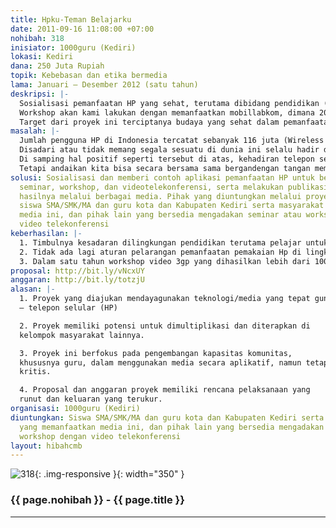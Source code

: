 ```yaml
---
title: Hpku-Teman Belajarku
date: 2011-09-16 11:08:00 +07:00
nohibah: 318
inisiator: 1000guru (Kediri)
lokasi: Kediri
dana: 250 Juta Rupiah
topik: Kebebasan dan etika bermedia
lama: Januari – Desember 2012 (satu tahun)
deskripsi: |-
  Sosialisasi pemanfaatan HP yang sehat, terutama dibidang pendidikan (guru dan siswa) dalam workshop pembuatan video dukumenter, video tutorial, dan video pembelajaran berdurasi pendek berformat 3gp dalam berbagai bidang dan mempublikasikannya secara gratis melalui berbagai media, termasuk dari hp ke hp dan dari internet ke hp.
  Workshop akan kami lakukan dengan memanfaatkan mobillabkom, dimana 20 labtop dengan aplikasi jaringan untuk pelatihan yang dikemas dalam kereta dorong siap kami pergunakan untuk pelatihan pembuatan video berformat 3gp secara gratis, bidang yang menjadi prioritas adalah pendidikan, pelayanan umum pemeritah dan swasta, industri kecil, seni dan budaya, dan bidang yang lain yang banyak dibutuhkan pelajar dalam kehidupan sehari-hari.Untuk yang jarak jauh/ di luar Kediri akan kami laksanakan dengan videotelekonferensi teknik dari 1000guru.net.
  Target dari proyek ini terciptanya budaya yang sehat dalam pemanfaatan Hp utamanya di lingkungan pendidikan, tidak adalagi pelarangan pemanfaatan Hp di lembaga pendidikan yang sudah siap, dan terciptanya 1000 konten video pembelajaran berformat 3gp
masalah: |-
  Jumlah pengguna HP di Indonesia tercatat sebanyak 116 juta (Wireless Intelligent, per September 2008) dan menempati urutan ke-6 terbanyak di dunia. Namun kenyataan di lapangan ternyata belum seperti kondisi ideal yang diharapkan. Dari sejumlah pengguna mobile di Indonesia ternyata sebagian besar hanya diperuntukkan untuk telepon, SMS dan chatting. Belum banyak yang digunakan untuk pemanfaatan pembelajaran dalam dunia pendidikan. Tantangan yang ada adalah belum banyak tersedia konten-konten pembelajaran berbasis mobile yang bisa diakses secara luas. Kebanyakan konten yang beredar di pasaran masih didominasi konten hiburan, Kenyataan ini memunculkan kebutuhan akan adanya pengembangan-pengembangan konten/aplikasi berbasis perangkat bergerak yang lebih banyak, beragam, murah dan mudah diakses
  Disadari atau tidak memang segala sesuatu di dunia ini selalu hadir dalam dua sisi (positif dan negatif), tak terkecuali telepon selular, tinggal bagaimana kita mengelola agar sisi positif berperan lebih dominan dibanding sisi negatifnya. Kiranya kita sepakat bahwa kecepatan dan ketepatan akses komunikasi tentulah merupakan hal yang sangat positif bagi para pelajar dan siapa saja yang hidup di jaman ini.
  Di samping hal positif seperti tersebut di atas, kehadiran telepon selular juga mengandung konsekwensi logis dengan berbagai dampak negatifnya. Bagi pelajar, pemanfaatan telepon selular tanpa terkendali berpotensi mencetak generasi pemalas dan berkepribadian menyimpang. Bagaimana tidak? Pengguna telepon selular selaku konsumen kini telah sedemikian dimanjakan oleh segudang fasilitas mudah dan murah yang ditawarkan produsen untuk dapat mengakses informasi global tanpa batas, sehingga siswa yang nota bene belum cukup memiliki perisai atau bekal mental yang memadai cenderung lebih suka melihat, membaca bahkan mengambil sajian yang terlalu vulgar yang bertentangan dengan nilai budaya dan ajaran agama semacam foto dan video seronok/porno yang terdapat di internet. Hal inilah yang sering dijadikan alasan keprihatinan akan maraknya penggunaan ponsel yang kini menjadi salah satu trend kehidupan modern.
  Tetapi andaikan kita bisa secara bersama sama bergandengan tangan memberi pengertian dan membuat pilihan konten-konten ponsel yang baik dan bermanfaat tentu lambat laun, ini merupakan sarana belajar yang efektif dan menyenangkan. Sehingga sarana komunikasi yang sangat familier dan sangat dibutuhkan ini merupan salah pilihan bagi para pelajar untuk menambah pengetahuan dan bukannya menjadi momok bagi dunia pendidikan
solusi: Sosialisasi dan memberi contoh aplikasi pemanfaatan HP untuk belajar melalui
  seminar, workshop, dan videotelekonferensi, serta melakukan publikasi dan menyebarluaskan
  hasilnya melalui berbagai media. Pihak yang diuntungkan melalui proyek ini adalah
  siswa SMA/SMK/MA dan guru kota dan Kabupaten Kediri serta masyarakat yang memanfaatkan
  media ini, dan pihak lain yang bersedia mengadakan seminar atau workshop dengan
  video telekonferensi
keberhasilan: |-
  1. Timbulnya kesadaran dilingkungan pendidikan terutama pelajar untuk memanfaatkan Hp yang sehat dan untuk mendukung pembelajaran di sekolah.
  2. Tidak ada lagi aturan pelarangan pemanfaatan pemakaian Hp di lingkungan sekolah dan ada mekanisme sistem pengawasan pemanfaatan Hp.
  3. Dalam satu tahun workshop video 3gp yang dihasilkan lebih dari 1000 buah dan bisa di download melalui internet secara gratis
proposal: http://bit.ly/vNcxUY
anggaran: http://bit.ly/totzjU
alasan: |-
  1. Proyek yang diajukan mendayagunakan teknologi/media yang tepat guna
  – telepon selular (HP)

  2. Proyek memiliki potensi untuk dimultiplikasi dan diterapkan di
  kelompok masyarakat lainnya.

  3. Proyek ini berfokus pada pengembangan kapasitas komunitas,
  khususnya guru, dalam menggunakan media secara aplikatif, namun tetap
  kritis.

  4. Proposal dan anggaran proyek memiliki rencana pelaksanaan yang
  runut dan keluaran yang terukur.
organisasi: 1000guru (Kediri)
diuntungkan: Siswa SMA/SMK/MA dan guru kota dan Kabupaten Kediri serta masyarakat
  yang memanfaatkan media ini, dan pihak lain yang bersedia mengadakan seminar atau
  workshop dengan video telekonferensi
layout: hibahcmb
---
```


![318](/static/img/hibahcmb/318.png){: .img-responsive }{: width="350" }

### {{ page.nohibah }} - {{ page.title }}

---

